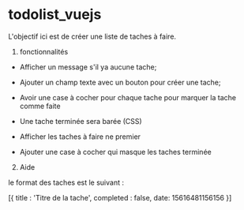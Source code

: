 # todolist_vuejs

L'objectif ici est de créer une liste de taches à faire.

1. fonctionnalités

- Afficher un message s'il ya aucune tache;

- Ajouter un champ texte avec un bouton pour créer une tache;

- Avoir une case à cocher pour chaque tache pour marquer la tache comme faite

- Une tache terminée sera barée (CSS)

- Afficher les taches à faire ne premier

- Ajouter une case à cocher qui masque les taches terminée

2. Aide 

le format des taches est le suivant :

[{
    title : 'Titre de la tache',
    completed : false,
    date: 15616481156156
}]


<!-- Jour 1 avec VueJS | par Eric Lorryl SOBZE | Tuto Grafikart -->